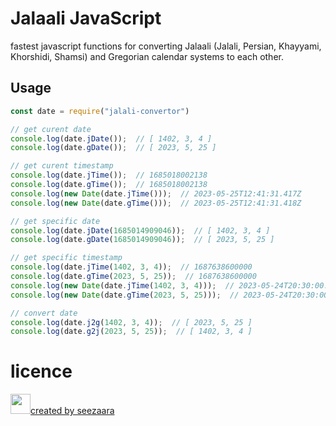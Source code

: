# Jalaali JavaScript

fastest javascript functions for converting Jalaali (Jalali, Persian, Khayyami, Khorshidi, Shamsi) and Gregorian calendar systems to each other.

## Usage

```js
const date = require("jalali-convertor")

// get curent date
console.log(date.jDate());  // [ 1402, 3, 4 ]
console.log(date.gDate());  // [ 2023, 5, 25 ]

// get curent timestamp
console.log(date.jTime());  // 1685018002138
console.log(date.gTime());  // 1685018002138
console.log(new Date(date.jTime()));  // 2023-05-25T12:41:31.417Z
console.log(new Date(date.gTime()));  // 2023-05-25T12:41:31.418Z

// get specific date
console.log(date.jDate(1685014909046));  // [ 1402, 3, 4 ]
console.log(date.gDate(1685014909046));  // [ 2023, 5, 25 ]

// get specific timestamp
console.log(date.jTime(1402, 3, 4));  // 1687638600000
console.log(date.gTime(2023, 5, 25));  // 1687638600000
console.log(new Date(date.jTime(1402, 3, 4)));  // 2023-05-24T20:30:00.000Z
console.log(new Date(date.gTime(2023, 5, 25)));  // 2023-05-24T20:30:00.000Z

// convert date
console.log(date.j2g(1402, 3, 4));  // [ 2023, 5, 25 ]
console.log(date.g2j(2023, 5, 25));  // [ 1402, 3, 4 ] 

```
# licence
 <p>
    <img width="32px" src="https://raw.githubusercontent.com/seezaara/RocketV2ray/main/doc/logo.png"><a href="https://www.youtube.com/@seezaara">created by seezaara</a>
</p> 









